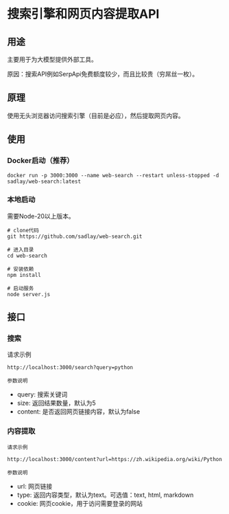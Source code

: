 # 搜索引擎和网页内容提取API

## 用途

主要用于为大模型提供外部工具。

原因：搜索API例如SerpApi免费额度较少，而且比较贵（穷屌丝一枚）。

## 原理

使用无头浏览器访问搜索引擎（目前是必应），然后提取网页内容。

## 使用

### Docker启动（推荐）

```shell
docker run -p 3000:3000 --name web-search --restart unless-stopped -d sadlay/web-search:latest
```

### 本地启动

需要Node-20以上版本。

```shell
# clone代码
git https://github.com/sadlay/web-search.git

# 进入目录
cd web-search

# 安装依赖
npm install

# 启动服务
node server.js
````

## 接口

### 搜索

请求示例
```shell
http://localhost:3000/search?query=python
```

`参数说明`
- query: 搜索关键词
- size: 返回结果数量，默认为5
- content: 是否返回网页链接内容，默认为false

### 内容提取

`请求示例`

```shell
http://localhost:3000/content?url=https://zh.wikipedia.org/wiki/Python
```

`参数说明`
- url: 网页链接
- type: 返回内容类型，默认为text。可选值：text, html, markdown
- cookie: 网页cookie，用于访问需要登录的网站

